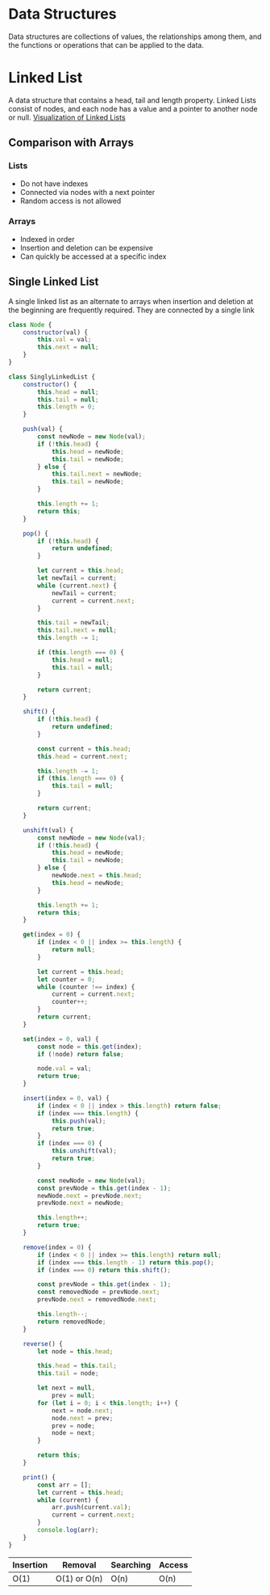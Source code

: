 # Data Structures

Data structures are collections of values, the relationships among them, and the functions or operations that can be applied to the data.

# Linked List

A data structure that contains a head, tail and length property. Linked Lists consist of nodes, and each node has a value and a pointer to another node or null. [Visualization of Linked Lists](https://visualgo.net/en/list)

## Comparison with Arrays

### Lists

- Do not have indexes
- Connected via nodes with a next pointer
- Random access is not allowed

### Arrays

- Indexed in order
- Insertion and deletion can be expensive
- Can quickly be accessed at a specific index

## Single Linked List

A single linked list as an alternate to arrays when insertion and deletion at the beginning are frequently required. They are connected by a single link

```js
class Node {
	constructor(val) {
		this.val = val;
		this.next = null;
	}
}

class SinglyLinkedList {
	constructor() {
		this.head = null;
		this.tail = null;
		this.length = 0;
	}

	push(val) {
		const newNode = new Node(val);
		if (!this.head) {
			this.head = newNode;
			this.tail = newNode;
		} else {
			this.tail.next = newNode;
			this.tail = newNode;
		}

		this.length += 1;
		return this;
	}

	pop() {
		if (!this.head) {
			return undefined;
		}

		let current = this.head;
		let newTail = current;
		while (current.next) {
			newTail = current;
			current = current.next;
		}

		this.tail = newTail;
		this.tail.next = null;
		this.length -= 1;

		if (this.length === 0) {
			this.head = null;
			this.tail = null;
		}

		return current;
	}

	shift() {
		if (!this.head) {
			return undefined;
		}

		const current = this.head;
		this.head = current.next;

		this.length -= 1;
		if (this.length === 0) {
			this.tail = null;
		}

		return current;
	}

	unshift(val) {
		const newNode = new Node(val);
		if (!this.head) {
			this.head = newNode;
			this.tail = newNode;
		} else {
			newNode.next = this.head;
			this.head = newNode;
		}

		this.length += 1;
		return this;
	}

	get(index = 0) {
		if (index < 0 || index >= this.length) {
			return null;
		}

		let current = this.head;
		let counter = 0;
		while (counter !== index) {
			current = current.next;
			counter++;
		}
		return current;
	}

	set(index = 0, val) {
		const node = this.get(index);
		if (!node) return false;

		node.val = val;
		return true;
	}

	insert(index = 0, val) {
		if (index < 0 || index > this.length) return false;
		if (index === this.length) {
			this.push(val);
			return true;
		}
		if (index === 0) {
			this.unshift(val);
			return true;
		}

		const newNode = new Node(val);
		const prevNode = this.get(index - 1);
		newNode.next = prevNode.next;
		prevNode.next = newNode;

		this.length++;
		return true;
	}

	remove(index = 0) {
		if (index < 0 || index >= this.length) return null;
		if (index === this.length - 1) return this.pop();
		if (index === 0) return this.shift();

		const prevNode = this.get(index - 1);
		const removedNode = prevNode.next;
		prevNode.next = removedNode.next;

		this.length--;
		return removedNode;
	}

	reverse() {
		let node = this.head;

		this.head = this.tail;
		this.tail = node;

		let next = null,
			prev = null;
		for (let i = 0; i < this.length; i++) {
			next = node.next;
			node.next = prev;
			prev = node;
			node = next;
		}

		return this;
	}

	print() {
		const arr = [];
		let current = this.head;
		while (current) {
			arr.push(current.val);
			current = current.next;
		}
		console.log(arr);
	}
}
```

| Insertion | Removal      | Searching | Access |
| --------- | ------------ | --------- | ------ |
| O(1)      | O(1) or O(n) | O(n)      | O(n)   |
